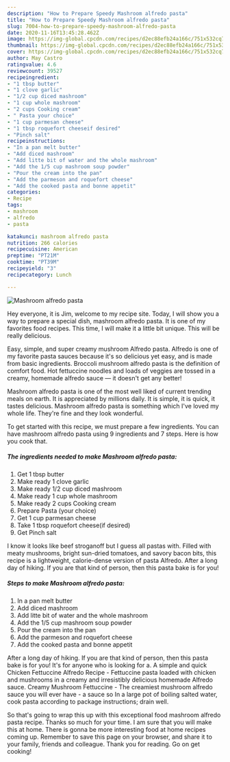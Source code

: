 ```yaml
---
description: "How to Prepare Speedy Mashroom alfredo pasta"
title: "How to Prepare Speedy Mashroom alfredo pasta"
slug: 7004-how-to-prepare-speedy-mashroom-alfredo-pasta
date: 2020-11-16T13:45:28.462Z
image: https://img-global.cpcdn.com/recipes/d2ec88efb24a166c/751x532cq70/mashroom-alfredo-pasta-recipe-main-photo.jpg
thumbnail: https://img-global.cpcdn.com/recipes/d2ec88efb24a166c/751x532cq70/mashroom-alfredo-pasta-recipe-main-photo.jpg
cover: https://img-global.cpcdn.com/recipes/d2ec88efb24a166c/751x532cq70/mashroom-alfredo-pasta-recipe-main-photo.jpg
author: May Castro
ratingvalue: 4.6
reviewcount: 39527
recipeingredient:
- "1 tbsp butter"
- "1 clove garlic"
- "1/2 cup diced mashroom"
- "1 cup whole mashroom"
- "2 cups Cooking cream"
- " Pasta your choice"
- "1 cup parmesan cheese"
- "1 tbsp roquefort cheeseif desired"
- "Pinch salt"
recipeinstructions:
- "In a pan melt butter"
- "Add diced mashroom"
- "Add litte bit of water and the whole mashroom"
- "Add the 1/5 cup mashroom soup powder"
- "Pour the cream into the pan"
- "Add the parmeson and roquefort cheese"
- "Add the cooked pasta and bonne appetit"
categories:
- Recipe
tags:
- mashroom
- alfredo
- pasta

katakunci: mashroom alfredo pasta 
nutrition: 266 calories
recipecuisine: American
preptime: "PT21M"
cooktime: "PT39M"
recipeyield: "3"
recipecategory: Lunch

---
```



![Mashroom alfredo pasta](https://img-global.cpcdn.com/recipes/d2ec88efb24a166c/751x532cq70/mashroom-alfredo-pasta-recipe-main-photo.jpg)

Hey everyone, it is Jim, welcome to my recipe site. Today, I will show you a way to prepare a special dish, mashroom alfredo pasta. It is one of my favorites food recipes. This time, I will make it a little bit unique. This will be really delicious.

Easy, simple, and super creamy mushroom Alfredo pasta. Alfredo is one of my favorite pasta sauces because it&#39;s so delicious yet easy, and is made from basic ingredients. Broccoli mushroom alfredo pasta is the definition of comfort food. Hot fettuccine noodles and loads of veggies are tossed in a creamy, homemade alfredo sauce — it doesn&#39;t get any better!

Mashroom alfredo pasta is one of the most well liked of current trending meals on earth. It is appreciated by millions daily. It is simple, it is quick, it tastes delicious. Mashroom alfredo pasta is something which I've loved my whole life. They're fine and they look wonderful.


To get started with this recipe, we must prepare a few ingredients. You can have mashroom alfredo pasta using 9 ingredients and 7 steps. Here is how you cook that.

<!--inarticleads1-->

##### The ingredients needed to make Mashroom alfredo pasta:

1. Get 1 tbsp butter
1. Make ready 1 clove garlic
1. Make ready 1/2 cup diced mashroom
1. Make ready 1 cup whole mashroom
1. Make ready 2 cups Cooking cream
1. Prepare  Pasta (your choice)
1. Get 1 cup parmesan cheese
1. Take 1 tbsp roquefort cheese(if desired)
1. Get Pinch salt


I know it looks like beef stroganoff but I guess all pastas with. Filled with meaty mushrooms, bright sun-dried tomatoes, and savory bacon bits, this recipe is a lightweight, calorie-dense version of pasta Alfredo. After a long day of hiking. If you are that kind of person, then this pasta bake is for you! 

<!--inarticleads2-->

##### Steps to make Mashroom alfredo pasta:

1. In a pan melt butter
1. Add diced mashroom
1. Add litte bit of water and the whole mashroom
1. Add the 1/5 cup mashroom soup powder
1. Pour the cream into the pan
1. Add the parmeson and roquefort cheese
1. Add the cooked pasta and bonne appetit


After a long day of hiking. If you are that kind of person, then this pasta bake is for you! It&#39;s for anyone who is looking for a. A simple and quick Chicken Fettuccine Alfredo Recipe - Fettuccine pasta loaded with chicken and mushrooms in a creamy and irresistibly delicious homemade Alfredo sauce. Creamy Mushroom Fettuccine - The creamiest mushroom alfredo sauce you will ever have - a sauce so In a large pot of boiling salted water, cook pasta according to package instructions; drain well. 

So that's going to wrap this up with this exceptional food mashroom alfredo pasta recipe. Thanks so much for your time. I am sure that you will make this at home. There is gonna be more interesting food at home recipes coming up. Remember to save this page on your browser, and share it to your family, friends and colleague. Thank you for reading. Go on get cooking!
